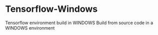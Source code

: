 # Tensorflow-Windows
Tensorflow environment build in WINDOWS
Build from source code in a WINDOWS environment

